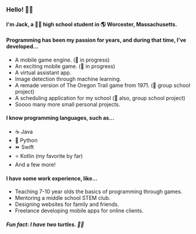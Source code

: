 ### Hello! 👋👋

#### I'm Jack, a 👨‍🎓 high school student in 🌎 Worcester, Massachusetts.

#### Programming has been my passion for years, and during that time, I've developed...

- A mobile game engine. (🚧 in progress)
- An exciting mobile game. (🚧 in progress)
- A virtual assistant app.
- Image detection through machine learning.
- A remade version of The Oregon Trail game from 1971. (🏫 group school project)
- A scheduling application for my school (🏫 also, group school project)
- Soooo many more small personal projects.

#### I know programming languages, such as...

- ☕ Java
- 🐍 Python
- ⏩ Swift
- ⭐ Kotlin (my favorite by far)
- And a few more!

#### I have some work experience, like...

- Teaching 7-10 year olds the basics of programming through games.
- Mentoring a middle school STEM club.
- Designing websites for family and friends.
- Freelance developing mobile apps for online clients.


##### Fun fact: I have two turtles. 🐢🐢
